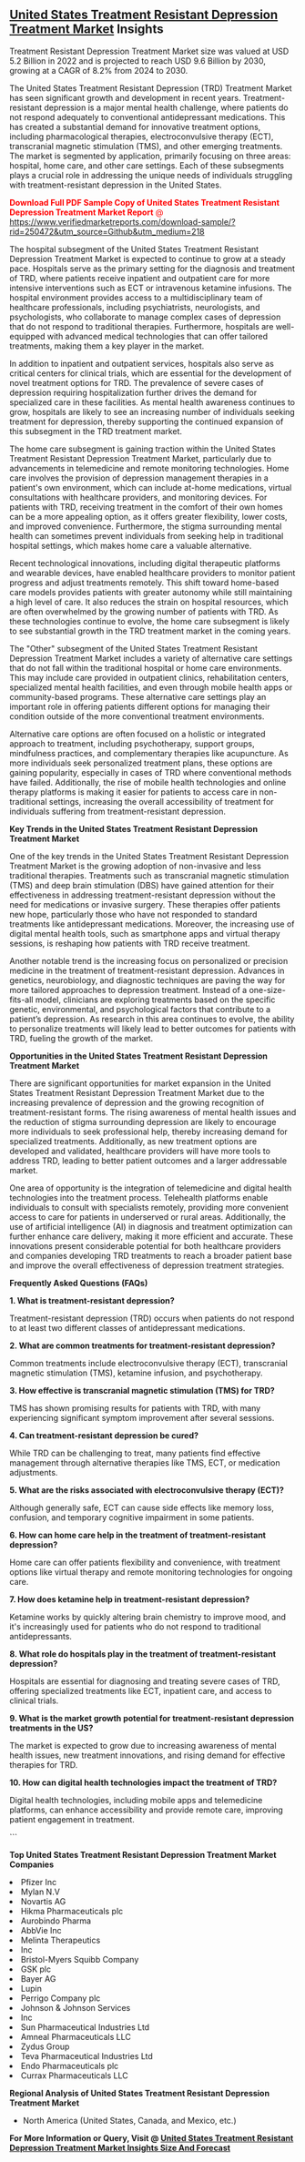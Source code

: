<h2><a href="https://www.verifiedmarketreports.com/download-sample/?rid=250472&amp;utm_source=Github&amp;utm_medium=218" target="_blank">United States Treatment Resistant Depression Treatment Market</a> Insights</h2><p>Treatment Resistant Depression Treatment Market size was valued at USD 5.2 Billion in 2022 and is projected to reach USD 9.6 Billion by 2030, growing at a CAGR of 8.2% from 2024 to 2030.</p><p> <p>The United States Treatment Resistant Depression (TRD) Treatment Market has seen significant growth and development in recent years. Treatment-resistant depression is a major mental health challenge, where patients do not respond adequately to conventional antidepressant medications. This has created a substantial demand for innovative treatment options, including pharmacological therapies, electroconvulsive therapy (ECT), transcranial magnetic stimulation (TMS), and other emerging treatments. The market is segmented by application, primarily focusing on three areas: hospital, home care, and other care settings. Each of these subsegments plays a crucial role in addressing the unique needs of individuals struggling with treatment-resistant depression in the United States. <p><span class=""><span style="color: #ff0000;"><strong>Download Full PDF Sample Copy of United States Treatment Resistant Depression Treatment Market Report</strong> @ </span><a href="https://www.verifiedmarketreports.com/download-sample/?rid=250472&amp;utm_source=Github&amp;utm_medium=218" target="_blank">https://www.verifiedmarketreports.com/download-sample/?rid=250472&amp;utm_source=Github&amp;utm_medium=218</a></span></p></p> <p>The hospital subsegment of the United States Treatment Resistant Depression Treatment Market is expected to continue to grow at a steady pace. Hospitals serve as the primary setting for the diagnosis and treatment of TRD, where patients receive inpatient and outpatient care for more intensive interventions such as ECT or intravenous ketamine infusions. The hospital environment provides access to a multidisciplinary team of healthcare professionals, including psychiatrists, neurologists, and psychologists, who collaborate to manage complex cases of depression that do not respond to traditional therapies. Furthermore, hospitals are well-equipped with advanced medical technologies that can offer tailored treatments, making them a key player in the market.</p> <p>In addition to inpatient and outpatient services, hospitals also serve as critical centers for clinical trials, which are essential for the development of novel treatment options for TRD. The prevalence of severe cases of depression requiring hospitalization further drives the demand for specialized care in these facilities. As mental health awareness continues to grow, hospitals are likely to see an increasing number of individuals seeking treatment for depression, thereby supporting the continued expansion of this subsegment in the TRD treatment market.</p> <p>The home care subsegment is gaining traction within the United States Treatment Resistant Depression Treatment Market, particularly due to advancements in telemedicine and remote monitoring technologies. Home care involves the provision of depression management therapies in a patient's own environment, which can include at-home medications, virtual consultations with healthcare providers, and monitoring devices. For patients with TRD, receiving treatment in the comfort of their own homes can be a more appealing option, as it offers greater flexibility, lower costs, and improved convenience. Furthermore, the stigma surrounding mental health can sometimes prevent individuals from seeking help in traditional hospital settings, which makes home care a valuable alternative.</p> <p>Recent technological innovations, including digital therapeutic platforms and wearable devices, have enabled healthcare providers to monitor patient progress and adjust treatments remotely. This shift toward home-based care models provides patients with greater autonomy while still maintaining a high level of care. It also reduces the strain on hospital resources, which are often overwhelmed by the growing number of patients with TRD. As these technologies continue to evolve, the home care subsegment is likely to see substantial growth in the TRD treatment market in the coming years.</p> <p>The "Other" subsegment of the United States Treatment Resistant Depression Treatment Market includes a variety of alternative care settings that do not fall within the traditional hospital or home care environments. This may include care provided in outpatient clinics, rehabilitation centers, specialized mental health facilities, and even through mobile health apps or community-based programs. These alternative care settings play an important role in offering patients different options for managing their condition outside of the more conventional treatment environments.</p> <p>Alternative care options are often focused on a holistic or integrated approach to treatment, including psychotherapy, support groups, mindfulness practices, and complementary therapies like acupuncture. As more individuals seek personalized treatment plans, these options are gaining popularity, especially in cases of TRD where conventional methods have failed. Additionally, the rise of mobile health technologies and online therapy platforms is making it easier for patients to access care in non-traditional settings, increasing the overall accessibility of treatment for individuals suffering from treatment-resistant depression.</p> <p><strong>Key Trends in the United States Treatment Resistant Depression Treatment Market</strong></p> <p>One of the key trends in the United States Treatment Resistant Depression Treatment Market is the growing adoption of non-invasive and less traditional therapies. Treatments such as transcranial magnetic stimulation (TMS) and deep brain stimulation (DBS) have gained attention for their effectiveness in addressing treatment-resistant depression without the need for medications or invasive surgery. These therapies offer patients new hope, particularly those who have not responded to standard treatments like antidepressant medications. Moreover, the increasing use of digital mental health tools, such as smartphone apps and virtual therapy sessions, is reshaping how patients with TRD receive treatment.</p> <p>Another notable trend is the increasing focus on personalized or precision medicine in the treatment of treatment-resistant depression. Advances in genetics, neurobiology, and diagnostic techniques are paving the way for more tailored approaches to depression treatment. Instead of a one-size-fits-all model, clinicians are exploring treatments based on the specific genetic, environmental, and psychological factors that contribute to a patient’s depression. As research in this area continues to evolve, the ability to personalize treatments will likely lead to better outcomes for patients with TRD, fueling the growth of the market.</p> <p><strong>Opportunities in the United States Treatment Resistant Depression Treatment Market</strong></p> <p>There are significant opportunities for market expansion in the United States Treatment Resistant Depression Treatment Market due to the increasing prevalence of depression and the growing recognition of treatment-resistant forms. The rising awareness of mental health issues and the reduction of stigma surrounding depression are likely to encourage more individuals to seek professional help, thereby increasing demand for specialized treatments. Additionally, as new treatment options are developed and validated, healthcare providers will have more tools to address TRD, leading to better patient outcomes and a larger addressable market.</p> <p>One area of opportunity is the integration of telemedicine and digital health technologies into the treatment process. Telehealth platforms enable individuals to consult with specialists remotely, providing more convenient access to care for patients in underserved or rural areas. Additionally, the use of artificial intelligence (AI) in diagnosis and treatment optimization can further enhance care delivery, making it more efficient and accurate. These innovations present considerable potential for both healthcare providers and companies developing TRD treatments to reach a broader patient base and improve the overall effectiveness of depression treatment strategies.</p> <p><strong>Frequently Asked Questions (FAQs)</strong></p> <p><strong>1. What is treatment-resistant depression?</strong></p> <p>Treatment-resistant depression (TRD) occurs when patients do not respond to at least two different classes of antidepressant medications.</p> <p><strong>2. What are common treatments for treatment-resistant depression?</strong></p> <p>Common treatments include electroconvulsive therapy (ECT), transcranial magnetic stimulation (TMS), ketamine infusion, and psychotherapy.</p> <p><strong>3. How effective is transcranial magnetic stimulation (TMS) for TRD?</strong></p> <p>TMS has shown promising results for patients with TRD, with many experiencing significant symptom improvement after several sessions.</p> <p><strong>4. Can treatment-resistant depression be cured?</strong></p> <p>While TRD can be challenging to treat, many patients find effective management through alternative therapies like TMS, ECT, or medication adjustments.</p> <p><strong>5. What are the risks associated with electroconvulsive therapy (ECT)?</strong></p> <p>Although generally safe, ECT can cause side effects like memory loss, confusion, and temporary cognitive impairment in some patients.</p> <p><strong>6. How can home care help in the treatment of treatment-resistant depression?</strong></p> <p>Home care can offer patients flexibility and convenience, with treatment options like virtual therapy and remote monitoring technologies for ongoing care.</p> <p><strong>7. How does ketamine help in treatment-resistant depression?</strong></p> <p>Ketamine works by quickly altering brain chemistry to improve mood, and it's increasingly used for patients who do not respond to traditional antidepressants.</p> <p><strong>8. What role do hospitals play in the treatment of treatment-resistant depression?</strong></p> <p>Hospitals are essential for diagnosing and treating severe cases of TRD, offering specialized treatments like ECT, inpatient care, and access to clinical trials.</p> <p><strong>9. What is the market growth potential for treatment-resistant depression treatments in the US?</strong></p> <p>The market is expected to grow due to increasing awareness of mental health issues, new treatment innovations, and rising demand for effective therapies for TRD.</p> <p><strong>10. How can digital health technologies impact the treatment of TRD?</strong></p> <p>Digital health technologies, including mobile apps and telemedicine platforms, can enhance accessibility and provide remote care, improving patient engagement in treatment.</p> ```</p><p><strong>Top United States Treatment Resistant Depression Treatment Market Companies</strong></p><div data-test-id=""><p><li>Pfizer Inc</li><li> Mylan N.V</li><li> Novartis AG</li><li> Hikma Pharmaceuticals plc</li><li> Aurobindo Pharma</li><li> AbbVie Inc</li><li> Melinta Therapeutics</li><li> Inc</li><li> Bristol-Myers Squibb Company</li><li> GSK plc</li><li> Bayer AG</li><li> Lupin</li><li> Perrigo Company plc</li><li> Johnson & Johnson Services</li><li> Inc</li><li> Sun Pharmaceutical Industries Ltd</li><li> Amneal Pharmaceuticals LLC</li><li> Zydus Group</li><li> Teva Pharmaceutical Industries Ltd</li><li> Endo Pharmaceuticals plc</li><li> Currax Pharmaceuticals LLC</li></p><div><strong>Regional Analysis of&nbsp;United States Treatment Resistant Depression Treatment Market</strong></div><ul><li dir="ltr"><p dir="ltr">North America&nbsp;(United States, Canada, and Mexico, etc.)</p></li></ul><p><strong>For More Information or Query, Visit @&nbsp;</strong><strong><a href="https://www.verifiedmarketreports.com/product/treatment-resistant-depression-treatment-market/?utm_source=Github&amp;utm_medium=218" target="_blank">United States Treatment Resistant Depression Treatment Market Insights Size And Forecast</a></strong></p></div>
